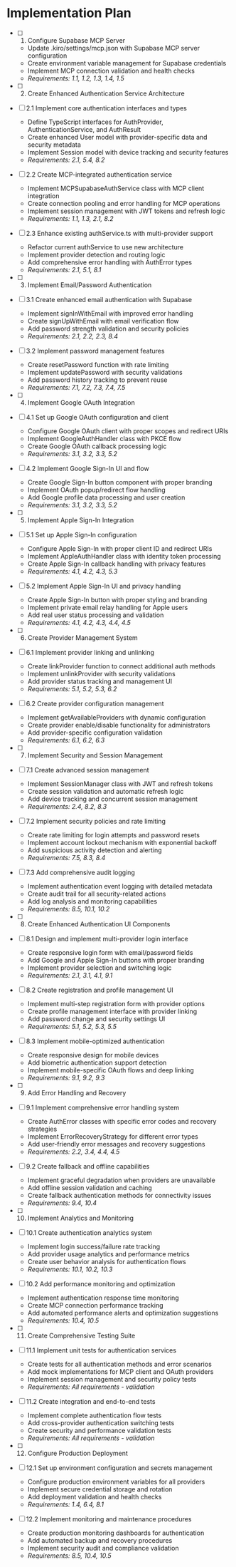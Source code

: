 # Implementation Plan

- [ ] 1. Configure Supabase MCP Server
  - Update .kiro/settings/mcp.json with Supabase MCP server configuration
  - Create environment variable management for Supabase credentials
  - Implement MCP connection validation and health checks
  - _Requirements: 1.1, 1.2, 1.3, 1.4, 1.5_

- [ ] 2. Create Enhanced Authentication Service Architecture
- [ ] 2.1 Implement core authentication interfaces and types
  - Define TypeScript interfaces for AuthProvider, AuthenticationService, and AuthResult
  - Create enhanced User model with provider-specific data and security metadata
  - Implement Session model with device tracking and security features
  - _Requirements: 2.1, 5.4, 8.2_

- [ ] 2.2 Create MCP-integrated authentication service
  - Implement MCPSupabaseAuthService class with MCP client integration
  - Create connection pooling and error handling for MCP operations
  - Implement session management with JWT tokens and refresh logic
  - _Requirements: 1.1, 1.3, 2.1, 8.2_

- [ ] 2.3 Enhance existing authService.ts with multi-provider support
  - Refactor current authService to use new architecture
  - Implement provider detection and routing logic
  - Add comprehensive error handling with AuthError types
  - _Requirements: 2.1, 5.1, 8.1_

- [ ] 3. Implement Email/Password Authentication
- [ ] 3.1 Create enhanced email authentication with Supabase
  - Implement signInWithEmail with improved error handling
  - Create signUpWithEmail with email verification flow
  - Add password strength validation and security policies
  - _Requirements: 2.1, 2.2, 2.3, 8.4_

- [ ] 3.2 Implement password management features
  - Create resetPassword function with rate limiting
  - Implement updatePassword with security validations
  - Add password history tracking to prevent reuse
  - _Requirements: 7.1, 7.2, 7.3, 7.4, 7.5_

- [ ] 4. Implement Google OAuth Integration
- [ ] 4.1 Set up Google OAuth configuration and client
  - Configure Google OAuth client with proper scopes and redirect URIs
  - Implement GoogleAuthHandler class with PKCE flow
  - Create Google OAuth callback processing logic
  - _Requirements: 3.1, 3.2, 3.3, 5.2_

- [ ] 4.2 Implement Google Sign-In UI and flow
  - Create Google Sign-In button component with proper branding
  - Implement OAuth popup/redirect flow handling
  - Add Google profile data processing and user creation
  - _Requirements: 3.1, 3.2, 3.3, 5.2_

- [ ] 5. Implement Apple Sign-In Integration
- [ ] 5.1 Set up Apple Sign-In configuration
  - Configure Apple Sign-In with proper client ID and redirect URIs
  - Implement AppleAuthHandler class with identity token processing
  - Create Apple Sign-In callback handling with privacy features
  - _Requirements: 4.1, 4.2, 4.3, 5.3_

- [ ] 5.2 Implement Apple Sign-In UI and privacy handling
  - Create Apple Sign-In button with proper styling and branding
  - Implement private email relay handling for Apple users
  - Add real user status processing and validation
  - _Requirements: 4.1, 4.2, 4.3, 4.4, 4.5_

- [ ] 6. Create Provider Management System
- [ ] 6.1 Implement provider linking and unlinking
  - Create linkProvider function to connect additional auth methods
  - Implement unlinkProvider with security validations
  - Add provider status tracking and management UI
  - _Requirements: 5.1, 5.2, 5.3, 6.2_

- [ ] 6.2 Create provider configuration management
  - Implement getAvailableProviders with dynamic configuration
  - Create provider enable/disable functionality for administrators
  - Add provider-specific configuration validation
  - _Requirements: 6.1, 6.2, 6.3_

- [ ] 7. Implement Security and Session Management
- [ ] 7.1 Create advanced session management
  - Implement SessionManager class with JWT and refresh tokens
  - Create session validation and automatic refresh logic
  - Add device tracking and concurrent session management
  - _Requirements: 2.4, 8.2, 8.3_

- [ ] 7.2 Implement security policies and rate limiting
  - Create rate limiting for login attempts and password resets
  - Implement account lockout mechanism with exponential backoff
  - Add suspicious activity detection and alerting
  - _Requirements: 7.5, 8.3, 8.4_

- [ ] 7.3 Add comprehensive audit logging
  - Implement authentication event logging with detailed metadata
  - Create audit trail for all security-related actions
  - Add log analysis and monitoring capabilities
  - _Requirements: 8.5, 10.1, 10.2_

- [ ] 8. Create Enhanced Authentication UI Components
- [ ] 8.1 Design and implement multi-provider login interface
  - Create responsive login form with email/password fields
  - Add Google and Apple Sign-In buttons with proper branding
  - Implement provider selection and switching logic
  - _Requirements: 2.1, 3.1, 4.1, 9.1_

- [ ] 8.2 Create registration and profile management UI
  - Implement multi-step registration form with provider options
  - Create profile management interface with provider linking
  - Add password change and security settings UI
  - _Requirements: 5.1, 5.2, 5.3, 5.5_

- [ ] 8.3 Implement mobile-optimized authentication
  - Create responsive design for mobile devices
  - Add biometric authentication support detection
  - Implement mobile-specific OAuth flows and deep linking
  - _Requirements: 9.1, 9.2, 9.3_

- [ ] 9. Add Error Handling and Recovery
- [ ] 9.1 Implement comprehensive error handling system
  - Create AuthError classes with specific error codes and recovery strategies
  - Implement ErrorRecoveryStrategy for different error types
  - Add user-friendly error messages and recovery suggestions
  - _Requirements: 2.2, 3.4, 4.4, 4.5_

- [ ] 9.2 Create fallback and offline capabilities
  - Implement graceful degradation when providers are unavailable
  - Add offline session validation and caching
  - Create fallback authentication methods for connectivity issues
  - _Requirements: 9.4, 10.4_

- [ ] 10. Implement Analytics and Monitoring
- [ ] 10.1 Create authentication analytics system
  - Implement login success/failure rate tracking
  - Add provider usage analytics and performance metrics
  - Create user behavior analysis for authentication flows
  - _Requirements: 10.1, 10.2, 10.3_

- [ ] 10.2 Add performance monitoring and optimization
  - Implement authentication response time monitoring
  - Create MCP connection performance tracking
  - Add automated performance alerts and optimization suggestions
  - _Requirements: 10.4, 10.5_

- [ ] 11. Create Comprehensive Testing Suite
- [ ] 11.1 Implement unit tests for authentication services
  - Create tests for all authentication methods and error scenarios
  - Add mock implementations for MCP client and OAuth providers
  - Implement session management and security policy tests
  - _Requirements: All requirements - validation_

- [ ] 11.2 Create integration and end-to-end tests
  - Implement complete authentication flow tests
  - Add cross-provider authentication switching tests
  - Create security and performance validation tests
  - _Requirements: All requirements - validation_

- [ ] 12. Configure Production Deployment
- [ ] 12.1 Set up environment configuration and secrets management
  - Configure production environment variables for all providers
  - Implement secure credential storage and rotation
  - Add deployment validation and health checks
  - _Requirements: 1.4, 6.4, 8.1_

- [ ] 12.2 Implement monitoring and maintenance procedures
  - Create production monitoring dashboards for authentication
  - Add automated backup and recovery procedures
  - Implement security audit and compliance validation
  - _Requirements: 8.5, 10.4, 10.5_